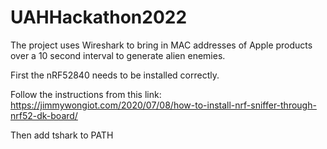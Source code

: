 # UAHHackathon2022
The project uses Wireshark to bring in MAC addresses of Apple products over a 10 second interval to generate alien enemies.


First the nRF52840 needs to be installed correctly.

Follow the instructions from this link:
https://jimmywongiot.com/2020/07/08/how-to-install-nrf-sniffer-through-nrf52-dk-board/

Then add tshark to PATH

